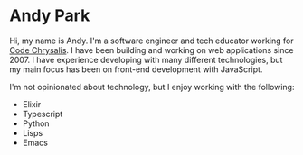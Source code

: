 # Andy Park

Hi, my name is Andy. I'm a software engineer and tech educator working for [Code Chrysalis](https://www.codechrysalis.io/). I have been building and working on web applications since 2007. I have experience developing with many different technologies, but my main focus has been on front-end development with JavaScript.

I'm not opinionated about technology, but I enjoy working with the following:
- Elixir
- Typescript
- Python
- Lisps
- Emacs
